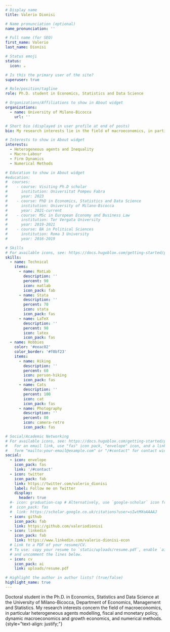 ```yaml
---
# Display name
title: Valerio Dionisi

# Name pronunciation (optional)
name_pronunciation: ''

# Full name (for SEO)
first_name: Valerio
last_name: Dionisi

# Status emoji
status:
  icon: ☕️

# Is this the primary user of the site?
superuser: true

# Role/position/tagline
role: Ph.D. student in Economics, Statistics and Data Science

# Organizations/Affiliations to show in About widget
organizations:
  - name: University of Milano-Bicocca
    url: ''

# Short bio (displayed in user profile at end of posts)
bio: My research interests lie in the field of macroeconomics, in particular structural models and inequality.

# Interests to show in About widget
interests:
  - Heterogeneous agents and Inequality
  - Macro-Labour
  - Firm Dynamics
  - Numerical Methods

# Education to show in About widget
#education:
#  courses:
#    - course: Visiting Ph.D scholar
#      institution: Universitat Pompeu Fabra
#      year: 2023
#    - course: PhD in Economics, Statistics and Data Science
#      institution: University of Milano-Bicocca
#      year: 2021-current
#    - course: MSc in European Economy and Business Law
#      institution: Tor Vergata University
#      year: 2019-2021
#    - course: BA in Political Sciences
#      institution: Roma 3 University
#      year: 2016-2019

# Skills
# For available icons, see: https://docs.hugoblox.com/getting-started/page-builder/#icons
skills:
  - name: Technical
    items:
      - name: MatLab
        description: ''
        percent: 90
        icon: matlab
        icon_pack: fab
      - name: Stata
        description: ''
        percent: 70
        icon: stata
        icon_pack: fas
      - name: LaTeX
        description: ''
        percent: 90
        icon: latex
        icon_pack: fas
  - name: Hobbies
    color: '#eeac02'
    color_border: '#f0bf23'
    items:
      - name: Hiking
        description: ''
        percent: 60
        icon: person-hiking
        icon_pack: fas
      - name: Cats
        description: ''
        percent: 100
        icon: cat
        icon_pack: fas
      - name: Photography
        description: ''
        percent: 80
        icon: camera-retro
        icon_pack: fas

# Social/Academic Networking
# For available icons, see: https://docs.hugoblox.com/getting-started/page-builder/#icons
#   For an email link, use "fas" icon pack, "envelope" icon, and a link in the
#   form "mailto:your-email@example.com" or "/#contact" for contact widget.
social:
  - icon: envelope
    icon_pack: fas
    link: '/#contact'
  - icon: twitter
    icon_pack: fab
    link: https://twitter.com/valerio_dionisi
    label: Follow me on Twitter
    display:
      header: true
  #- icon: graduation-cap # Alternatively, use `google-scholar` icon from `ai` icon pack
  #  icon_pack: fas
  #  link: https://scholar.google.co.uk/citations?user=sIwtMXoAAAAJ
  - icon: github
    icon_pack: fab
    link: https://github.com/valeriodionisi
  - icon: linkedin
    icon_pack: fab
    link: https://www.linkedin.com/valerio-dionisi-econ
  # Link to a PDF of your resume/CV.
  # To use: copy your resume to `static/uploads/resume.pdf`, enable `ai` icons in `params.yaml`,
  # and uncomment the lines below.
  - icon: cv
    icon_pack: ai
    link: uploads/resume.pdf

# Highlight the author in author lists? (true/false)
highlight_name: true
---
```


Doctoral student in the Ph.D. in Economics, Statistics and Data Science at the University of Milano-Bicocca, Department of Economics, Management and Statistics. My research interests concern the field of macroeconomics, in particular heterogeneous agents modelling, fiscal and monetary policy, dynamic macroeconomics and growth economics, and numerical methods.
{style="text-align: justify;"}
